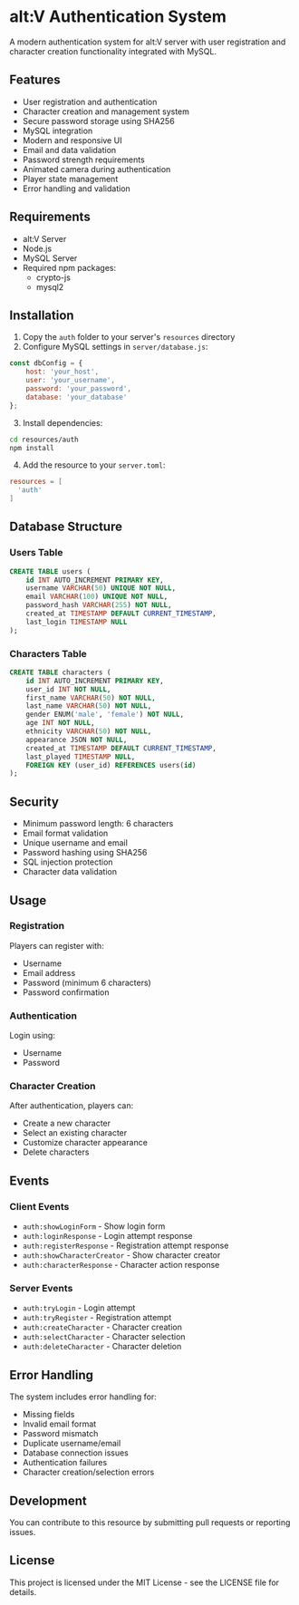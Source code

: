# alt:V Authentication System

A modern authentication system for alt:V server with user registration and character creation functionality integrated with MySQL.

## Features

- User registration and authentication
- Character creation and management system
- Secure password storage using SHA256
- MySQL integration
- Modern and responsive UI
- Email and data validation
- Password strength requirements
- Animated camera during authentication
- Player state management
- Error handling and validation

## Requirements

- alt:V Server
- Node.js
- MySQL Server
- Required npm packages:
  - crypto-js
  - mysql2

## Installation

1. Copy the `auth` folder to your server's `resources` directory
2. Configure MySQL settings in `server/database.js`:
```js
const dbConfig = {
    host: 'your_host',
    user: 'your_username',
    password: 'your_password',
    database: 'your_database'
};
```

3. Install dependencies:
```bash
cd resources/auth
npm install
```

4. Add the resource to your `server.toml`:
```toml
resources = [
  'auth'
]
```

## Database Structure

### Users Table
```sql
CREATE TABLE users (
    id INT AUTO_INCREMENT PRIMARY KEY,
    username VARCHAR(50) UNIQUE NOT NULL,
    email VARCHAR(100) UNIQUE NOT NULL,
    password_hash VARCHAR(255) NOT NULL,
    created_at TIMESTAMP DEFAULT CURRENT_TIMESTAMP,
    last_login TIMESTAMP NULL
);
```

### Characters Table
```sql
CREATE TABLE characters (
    id INT AUTO_INCREMENT PRIMARY KEY,
    user_id INT NOT NULL,
    first_name VARCHAR(50) NOT NULL,
    last_name VARCHAR(50) NOT NULL,
    gender ENUM('male', 'female') NOT NULL,
    age INT NOT NULL,
    ethnicity VARCHAR(50) NOT NULL,
    appearance JSON NOT NULL,
    created_at TIMESTAMP DEFAULT CURRENT_TIMESTAMP,
    last_played TIMESTAMP NULL,
    FOREIGN KEY (user_id) REFERENCES users(id)
);
```

## Security

- Minimum password length: 6 characters
- Email format validation
- Unique username and email
- Password hashing using SHA256
- SQL injection protection
- Character data validation

## Usage

### Registration
Players can register with:
- Username
- Email address
- Password (minimum 6 characters)
- Password confirmation

### Authentication
Login using:
- Username
- Password

### Character Creation
After authentication, players can:
- Create a new character
- Select an existing character
- Customize character appearance
- Delete characters

## Events

### Client Events
- `auth:showLoginForm` - Show login form
- `auth:loginResponse` - Login attempt response
- `auth:registerResponse` - Registration attempt response
- `auth:showCharacterCreator` - Show character creator
- `auth:characterResponse` - Character action response

### Server Events
- `auth:tryLogin` - Login attempt
- `auth:tryRegister` - Registration attempt
- `auth:createCharacter` - Character creation
- `auth:selectCharacter` - Character selection
- `auth:deleteCharacter` - Character deletion

## Error Handling

The system includes error handling for:
- Missing fields
- Invalid email format
- Password mismatch
- Duplicate username/email
- Database connection issues
- Authentication failures
- Character creation/selection errors

## Development

You can contribute to this resource by submitting pull requests or reporting issues.

## License

This project is licensed under the MIT License - see the LICENSE file for details. 